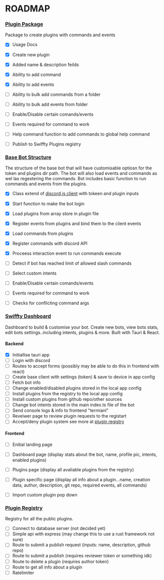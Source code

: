 # ROADMAP


### [Plugin Package](https://github.com/Swiffty-Bot/Plugin-Builder)
Package to create plugins with commands and events
- [X] Usage Docs
- [X] Create new plugin
- [X] Added name & description feilds
- [X] Ability to add command
- [X] Ability to add events
- [ ] Ability to bulk add commands from a folder
- [ ] Ability to bulk add events from folder
- [ ] Enable/Disable certain comands/events
- [ ] Events required for command to work
- [ ] Help command function to add commands to global help command
- [ ] Publish to Swiffty Plugins registry



### [Base Bot Structure](https://github.com/Swiffty-Bot/Base-Bot)
The structure of the base bot that will have customisable optiosn for the token and plugins dir path. The bot will also load events and commands as wel las regestering the commands. Bot includes basic function to run commands and events from the plugins.
- [X] Class extend of [discord.js client](https://discord.js.org/docs/packages/discord.js/14.14.1/Client:Class) with tokeen and plugin inputs
- [X] Start function to make the bot login
- [X] Load plugins from array store in plugin file
- [X] Register events from plugins and bind them to the client events
- [X] Load commands from plugins
- [X] Register commands with discord API
- [X] Proceess interaction event to run commands execute
- [ ] Detect if bot has reached limit of allowed slash commands
- [ ] Select custom intents
- [ ] Enable/Disable certain comands/events
- [ ] Events required for command to work
- [ ] Checks for conflicting command args


### [Swiffty Dashboard](https://github.com/Swiffty-Bot/Swiffty-Dashboard)
Dashboard to build & customise your bot. Create new bots, view bots stats, edit bots settings..including intents, plugins & more. Built with Tauri & React.
#### Backend
- [X] Initiallise tauri app
- [ ] Login with discord
- [ ] Routes to accept forms (possibly may be able to do this in frontend with react)
- [ ] Create base client with settings (token) & save to device in app config
- [ ] Fetch bot info
- [ ] Change enabled/disabled plugins stored in the local app config
- [ ] Install plugins from the registry to the local app config
- [ ] Install custom plugins from github repo/other sources
- [ ] Change bot intents stored in the main index.ts file of the bot
- [ ] Send console logs & info to frontend "termianl"
- [ ] Reveiwer page to review plugin requests to the registart
- [ ] Accept/deny plugin system see more at [plugin registry](https://github.com/Swiffty-Bot/Plugin-Registry)
#### Frontend
- [ ] Enitial landing page
- [ ] Dashboard page (display stats about the bot, name, profile pic, intents, enabled plugins)
- [ ] Plugins page (display all avaliable plugins from the registry)
- [ ] Plugin specific page (display all info about a plugin...name, creation data, author, description, git repo, required events, all commands)
- [ ] Import custom plugin pop down


### [Plugin Registry](https://github.com/Swiffty-Bot/Plugin-Registry)
Registry for all the public plugins.
- [ ] Connect to database server (not decided yet)
- [ ] Simple api with express (may change this to use a rust framework not sure)
- [ ] Route to submit a publish request (inputs: name, description, github repo)
- [ ] Route to submit a publish (requires reviewer token or something idk)
- [ ] Route to delete a plugin (requires author token)
- [ ] Route to get all info about a plugin
- [ ] Ratelimiter
